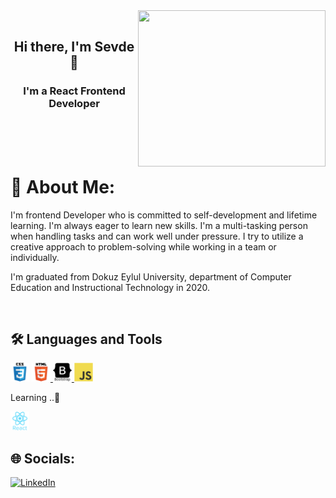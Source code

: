 <img src="https://media.giphy.com/media/hpXdHPfFI5wTABdDx9/giphy.gif" align="right" width="300" height="250" >

</br>

<h2 align="center">
Hi there, I'm Sevde 👋
</h2> 

<h3 align="center">
I'm a React Frontend Developer 
</h3></br>


</br>
</br>

# 💫 About Me:
I'm frontend Developer who is committed to self-development and lifetime learning. I'm always eager to learn new skills.
I'm a multi-tasking person when handling tasks and can work well under pressure. I try to utilize a creative approach to problem-solving while working in a team or individually.

I'm graduated from Dokuz Eylul University, department of Computer Education and Instructional Technology in 2020.

</br>

## 🛠️ Languages and Tools

<p align="left"><img src="https://raw.githubusercontent.com/devicons/devicon/master/icons/css3/css3-original-wordmark.svg" alt="css3" width="30" height="30"/> </a><a href="https://www.w3.org/html/" target="_blank" rel="noreferrer"> <img src="https://raw.githubusercontent.com/devicons/devicon/master/icons/html5/html5-original-wordmark.svg" alt="html5" width="30" height="30"/> </a> <a href="https://developer.mozilla.org/en-US/docs/Web/JavaScript" target="_blank" rel="noreferrer"><a href="https://getbootstrap.com" target="_blank" rel="noreferrer"> <img src="https://raw.githubusercontent.com/devicons/devicon/master/icons/bootstrap/bootstrap-plain-wordmark.svg" alt="bootstrap" width="30" height="30"/> </a><img src="https://raw.githubusercontent.com/devicons/devicon/master/icons/javascript/javascript-original.svg" alt="javascript" width="30" height="30"/> </a>

</br>
<p>Learning ..💭 </p>

<img src="https://raw.githubusercontent.com/devicons/devicon/master/icons/react/react-original-wordmark.svg" alt="react" width="30" height="30"/> 

</br>

## 🌐 Socials:
[![LinkedIn](https://img.shields.io/badge/LinkedIn-%230077B5.svg?logo=linkedin&logoColor=white)](www.linkedin.com/in/sevdeozen) 


